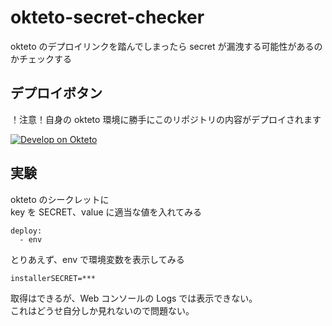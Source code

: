 # okteto-secret-checker

okteto のデプロイリンクを踏んでしまったら secret が漏洩する可能性があるのかチェックする

## デプロイボタン

！注意！自身の okteto 環境に勝手にこのリポジトリの内容がデプロイされます

<a href="https://cloud.okteto.com/deploy?repository=https://github.com/agarichan/okteto-secret-checker&branch=main">
  <img src="https://okteto.com/develop-okteto.svg" alt="Develop on Okteto">
</a>

## 実験

okteto のシークレットに  
key を SECRET、value に適当な値を入れてみる

```
deploy:
  - env
```

とりあえず、env で環境変数を表示してみる

```
installerSECRET=***
```

取得はできるが、Web コンソールの Logs では表示できない。  
これはどうせ自分しか見れないので問題ない。
